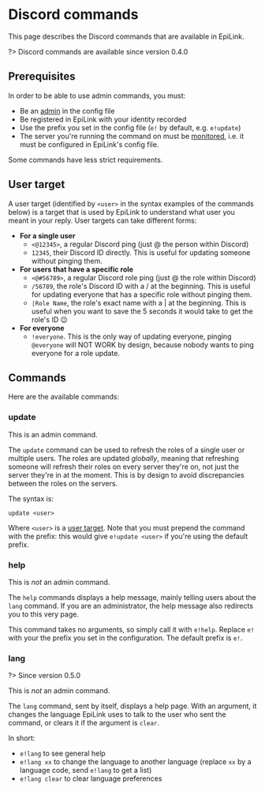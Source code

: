 # Discord commands

This page describes the Discord commands that are available in EpiLink.

?> Discord commands are available since version 0.4.0

## Prerequisites

In order to be able to use admin commands, you must:

- Be an [admin](MaintainerGuide.md#general-settings) in the config file
- Be registered in EpiLink with your identity recorded
- Use the prefix you set in the config file (`e!` by default, e.g. `e!update`)
- The server you're running the command on must be [monitored](MaintainerGuide.md#discord-configuration), i.e. it must be configured in EpiLink's config file.

Some commands have less strict requirements.

## User target

A user target (identified by `<user>` in the syntax examples of the commands below) is a target that is used by EpiLink to understand what user you meant in your reply. User targets can take different forms:

- **For a single user**
    - `<@12345>`, a regular Discord ping (just @ the person within Discord)
    - `12345`, their Discord ID directly. This is useful for updating someone without pinging them.
- **For users that have a specific role**
    - `<@#56789>`, a regular Discord role ping (just @ the role within Discord)
    - `/56789`, the role's Discord ID with a / at the beginning. This is useful for updating everyone that has a specific role without pinging them.
    - `|Role Name`, the role's exact name with a | at the beginning. This is useful when you want to save the 5 seconds it would take to get the role's ID 😉
- **For everyone**
    - `!everyone`. This is the only way of updating everyone, pinging `@everyone` will NOT WORK by design, because nobody wants to ping everyone for a role update.

## Commands

Here are the available commands:

### update

This is an admin command.

The `update` command can be used to refresh the roles of a single user or multiple users. The roles are updated *globally*, meaning that refreshing someone will refresh their roles on every server they're on, not just the server they're in at the moment. This is by design to avoid discrepancies between the roles on the servers.

The syntax is:

```
update <user>
```

Where `<user>` is a [user target](#user-target). Note that you must prepend the command with the prefix: this would give `e!update <user>` if you're using the default prefix.

### help

This is *not* an admin command.

The `help` commands displays a help message, mainly telling users about the `lang` command. If you are an administrator, the help message also redirects you to this very page. 

This command takes no arguments, so simply call it with `e!help`. Replace `e!` with your the prefix you set in the configuration. The default prefix is `e!`.

### lang

?> Since version 0.5.0

This is *not* an admin command.

The `lang` command, sent by itself, displays a help page. With an argument, it changes the language EpiLink uses to talk to the user who sent the command, or clears it if the argument is `clear`.

In short:

* `e!lang` to see general help
* `e!lang xx` to change the language to another language (replace `xx` by a language code, send `e!lang` to get a list)
* `e!lang clear` to clear language preferences